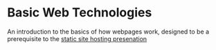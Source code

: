 # Basic Web Technologies

An introduction to the basics of how webpages work, designed to be a prerequisite to the [static site hosting presenation](https://kieranwood.ca/static-site-hosting)
